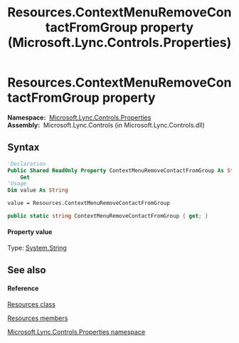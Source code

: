 ﻿---
title: Resources.ContextMenuRemoveContactFromGroup property  (Microsoft.Lync.Controls.Properties)
TOCTitle: 'ContextMenuRemoveContactFromGroup property '
ms:assetid: P:Microsoft.Lync.Controls.Properties.Resources.ContextMenuRemoveContactFromGroup_DI_3_UC_OCS14MrefLyncWPF
ms:mtpsurl: https://msdn.microsoft.com/en-us/library/microsoft.lync.controls.properties.resources.contextmenuremovecontactfromgroup_di_3_uc_ocs14mreflyncwpf(v=office.15)
ms:contentKeyID: 48589251
ms.date: 07/28/2014
mtps_version: v=office.15
f1_keywords:
- Microsoft.Lync.Controls.Properties.Resources.ContextMenuRemoveContactFromGroup
dev_langs:
- CSharp
- JScript
- VB
- other
---

# Resources.ContextMenuRemoveContactFromGroup property

**Namespace:**  [Microsoft.Lync.Controls.Properties](microsoft-lync-controls-properties-namespace_1.md)  
**Assembly:**  Microsoft.Lync.Controls (in Microsoft.Lync.Controls.dll)

## Syntax

``` vb
'Declaration
Public Shared ReadOnly Property ContextMenuRemoveContactFromGroup As String
    Get
'Usage
Dim value As String

value = Resources.ContextMenuRemoveContactFromGroup
```

``` csharp
public static string ContextMenuRemoveContactFromGroup { get; }
```

#### Property value

Type: [System.String](http://msdn2.microsoft.com/en-us/library/s1wwdcbf)  

## See also

#### Reference

[Resources class](resources-class-microsoft-lync-controls-properties_1.md)

[Resources members](resources-members-microsoft-lync-controls-properties_1.md)

[Microsoft.Lync.Controls.Properties namespace](microsoft-lync-controls-properties-namespace_1.md)

